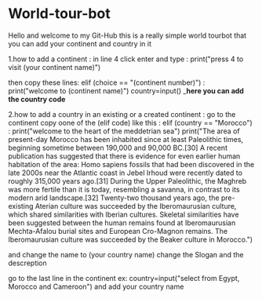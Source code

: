 # World-tour-bot
Hello and welcome to my Git-Hub
this is a really simple world tourbot that you can add your continent and country in it

1.how to add a continent :
in line 4 click enter and type : print("press 4 to visit (your continent name)")

then copy these lines:
elif (choice == "(continent number)") :
    print("welcome to (continent name)")
    country=input()
    _______here you can add the country code______
    

2.how to add a country in an existing or a created  continent : 
go to the continent copy oone of the (elif code)
like this :
elif (country == "Morocco") :
        print("welcome to the heart of the meddetrian sea")
        print("The area of present-day Morocco has been inhabited since at least Paleolithic times, beginning sometime between 190,000 and 90,000 BC.[30] A recent publication has suggested that there is evidence for even earlier human habitation of the area: Homo sapiens fossils that had been discovered in the late 2000s near the Atlantic coast in Jebel Irhoud were recently dated to roughly 315,000 years ago.[31] During the Upper Paleolithic, the Maghreb was more fertile than it is today, resembling a savanna, in contrast to its modern arid landscape.[32] Twenty-two thousand years ago, the pre-existing Aterian culture was succeeded by the Iberomaurusian culture, which shared similarities with Iberian cultures. Skeletal similarities have been suggested between the human remains found at Iberomaurusian Mechta-Afalou burial sites and European Cro-Magnon remains. The Iberomaurusian culture was succeeded by the Beaker culture in Morocco.")

and change the name to (your country name)
change the Slogan and the descreption

go to the last line in the continent ex: country=input("select from Egypt, Morocco and Cameroon") and add your country name

        
